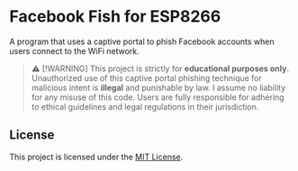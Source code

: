 # Facebook Fish for ESP8266

A program that uses a captive portal to phish Facebook accounts when users connect to the WiFi network.

> ⚠️ [!WARNING] 
> This project is strictly for **educational purposes only**. Unauthorized use of this captive portal phishing technique for malicious intent is **illegal** and punishable by law. I assume no liability for any misuse of this code. Users are fully responsible for adhering to ethical guidelines and legal regulations in their jurisdiction.

## License

This project is licensed under the [MIT License](./LICENSE).
